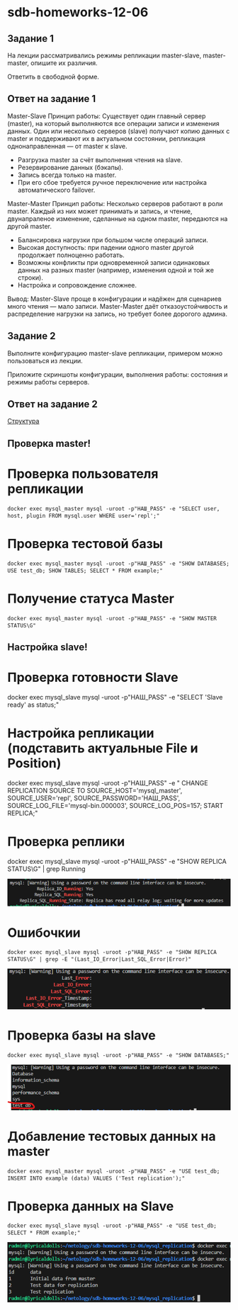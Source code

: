 # sdb-homeworks-12-06

## Задание 1
На лекции рассматривались режимы репликации master-slave, master-master, опишите их различия.

Ответить в свободной форме.

## Ответ на задание 1
Master-Slave
Принцип работы: 
Существует один главный сервер (master), на который выполняются все операции записи и изменения данных. Один или несколько серверов (slave) получают копию данных с master и поддерживают их в актуальном состоянии, репликация однонаправленная — от master к slave.

- Разгрузка master за счёт выполнения чтения на slave.
- Резервирование данных (бэкапы).
- Запись всегда только на master.
- При его сбое требуется ручное переключение или настройка автоматического failover.

Master-Master
Принцип работы:
Несколько серверов работают в роли master. Каждый из них может принимать и запись, и чтение,
двунапраленое изменение, сделанные на одном master, передаются на другой master.

- Балансировка нагрузки при большом числе операций записи.
- Высокая доступность: при падении одного master другой продолжает полноценно работать.
- Возможны конфликты при одновременной записи одинаковых данных на разных master (например, изменения одной и той же строки).
- Настройка и сопровождение сложнее.

Вывод:
Master-Slave проще в конфигурации и надёжен для сценариев много чтения — мало записи.
Master-Master даёт отказоустойчивость и распределение нагрузки на запись, но требует более дорогого админа.

## Задание 2
Выполните конфигурацию master-slave репликации, примером можно пользоваться из лекции.

Приложите скриншоты конфигурации, выполнения работы: состояния и режимы работы серверов.

## Ответ на задание 2

[Структура](/hsrp_advanced.pkt)

## Проверка master!

# Проверка пользователя репликации
```
docker exec mysql_master mysql -uroot -p"НАШ_PASS" -e "SELECT user, host, plugin FROM mysql.user WHERE user='repl';"
```
# Проверка тестовой базы
```
docker exec mysql_master mysql -uroot -p"НАШ_PASS" -e "SHOW DATABASES; USE test_db; SHOW TABLES; SELECT * FROM example;"
```
# Получение статуса Master
```
docker exec mysql_master mysql -uroot -p"НАШ_PASS" -e "SHOW MASTER STATUS\G"
```

## Настройка slave!

# Проверка готовности Slave
docker exec mysql_slave mysql -uroot -p"НАШ_PASS" -e "SELECT 'Slave ready' as status;"

# Настройка репликации (подставить актуальные File и Position)
docker exec mysql_slave mysql -uroot -p"НАШ_PASS" -e "
CHANGE REPLICATION SOURCE TO
SOURCE_HOST='mysql_master',
SOURCE_USER='repl', 
SOURCE_PASSWORD='НАШ_PASS',
SOURCE_LOG_FILE='mysql-bin.000003',
SOURCE_LOG_POS=157;
START REPLICA;"

# Проверка реплики
docker exec mysql_slave mysql -uroot -p"НАШ_PASS" -e "SHOW REPLICA STATUS\G" | grep Running

![Cкриншот Задание 2](img/image.png)

# Ошибочкии

```
docker exec mysql_slave mysql -uroot -p"НАШ_PASS" -e "SHOW REPLICA STATUS\G" | grep -E "(Last_IO_Error|Last_SQL_Error|Error)"
```
![Cкриншот Задание 2](img/image1.png)

# Проверка базы на slave
```
docker exec mysql_slave mysql -uroot -p"НАШ_PASS" -e "SHOW DATABASES;"
```
![Cкриншот Задание 2](img/image2.png)

# Добавление тестовых данных на master
```
docker exec mysql_master mysql -uroot -p"НАШ_PASS" -e "USE test_db; INSERT INTO example (data) VALUES ('Test replication');"
```

# Проверка данных на Slave
```
docker exec mysql_slave mysql -uroot -p"НАШ_PASS" -e "USE test_db; SELECT * FROM example;"
```
![Cкриншот Задание 2](img/image3.png)